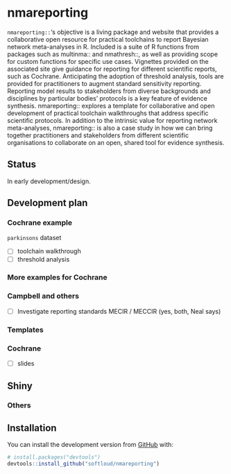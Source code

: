 
<!-- README.md is generated from README.Rmd. Please edit that file -->

# nmareporting

<!-- badges: start -->

<!-- badges: end -->

`nmareporting::`‘s objective is a living package and website that
provides a collaborative open resource for practical toolchains to
report Bayesian network meta-analyses in R. Included is a suite of R
functions from packages such as multinma:: and nmathresh::, as well as
providing scope for custom functions for specific use cases. Vignettes
provided on the associated site give guidance for reporting for
different scientific reports, such as Cochrane. Anticipating the
adoption of threshold analysis, tools are provided for practitioners to
augment standard sensitivity reporting. Reporting model results to
stakeholders from diverse backgrounds and disciplines by particular
bodies’ protocols is a key feature of evidence synthesis. nmareporting::
explores a template for collaborative and open development of practical
toolchain walkthroughs that address specific scientific protocols. In
addition to the intrinsic value for reporting network meta-analyses,
nmareporting:: is also a case study in how we can bring together
practitioners and stakeholders from different scientific organisations
to collaborate on an open, shared tool for evidence synthesis.

## Status

In early development/design.

## Development plan

### Cochrane example

`parkinsons` dataset

  - [ ] toolchain walkthrough
  - [ ] threshold analysis

### More examples for Cochrane

### Campbell and others

  - [ ] Investigate reporting standards MECIR / MECCIR (yes, both, Neal
    says)

### Templates

### Cochrane

  - [ ] slides

## Shiny

### Others

## Installation

<!-- You can install  -->

<!-- the released version of nmareporting from [CRAN](https://CRAN.R-project.org) with: -->

<!-- ``` r -->

<!-- install.packages("nmareporting") -->

<!-- ``` -->

<!-- And  -->

You can install the development version from
[GitHub](https://github.com/) with:

``` r
# install.packages("devtools")
devtools::install_github("softloud/nmareporting")
```
